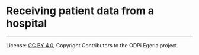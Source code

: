 <!-- SPDX-License-Identifier: CC-BY-4.0 -->
<!-- Copyright Contributors to the ODPi Egeria project. -->

# Receiving patient data from a hospital



----
License: [CC BY 4.0](https://creativecommons.org/licenses/by/4.0/),
Copyright Contributors to the ODPi Egeria project.